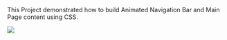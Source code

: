 This Project demonstrated how to build Animated Navigation Bar and Main Page content using CSS.

<img src="img/Filter_Table.gif">